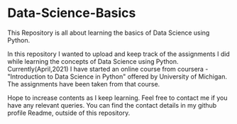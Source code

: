 # Data-Science-Basics
This Repository is all about learning the basics of Data Science using Python.

In this repository I wanted to upload and keep track of the assignments I did while learning the concepts of Data Science using Python.
Currently(April,2021) I have started an online course from coursera - "Introduction to Data Science in Python" offered by University of Michigan.
The assignments have been taken from that course.

Hope to increase contents as I keep learning. Feel free to contact me if you have any relevant queries. You can find the contact details in my github profile Readme, outside of this repository.
